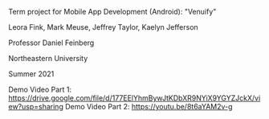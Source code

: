 Term project for Mobile App Development (Android): "Venuify"

Leora Fink, Mark Meuse, Jeffrey Taylor, Kaelyn Jefferson

Professor Daniel Feinberg

Northeastern University

Summer 2021

Demo Video Part 1: https://drive.google.com/file/d/177EElYhmBywJtKDbXR9NYiX9YGYZJckX/view?usp=sharing
Demo Video Part 2: https://youtu.be/8t6aYAM2v-g
